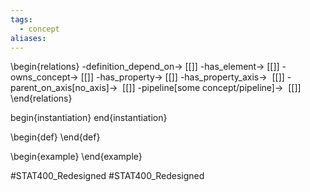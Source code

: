 ```yaml
---
tags:
  - concept
aliases:
---
```

\begin{relations}
	-definition_depend_on-> [[]]
	-has_element-> [[]]
	-owns_concept-> [[]]
	-has_property-> [[]]
	-has_property_axis->  [[]]
	-parent_on_axis[no_axis]->  [[]]
	-pipeline[some concept/pipeline]->  [[]]
\end{relations}

begin{instantiation}
end{instantiation}

\begin{def}
\end{def}

\begin{example}
\end{example}



#STAT400_Redesigned
#STAT400_Redesigned